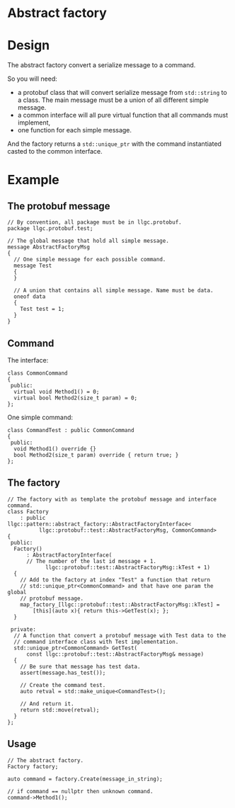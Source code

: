 # Abstract factory

# Design

The abstract factory convert a serialize message to a command.

So you will need:
  - a protobuf class that will convert serialize message from `std::string` to a class. The main message must be a union of all different simple message.
  - a common interface will all pure virtual function that all commands must implement,
  - one function for each simple message.

And the factory returns a `std::unique_ptr` with the command instantiated casted to the common interface.

# Example

## The protobuf message

```
// By convention, all package must be in llgc.protobuf.
package llgc.protobuf.test;

// The global message that hold all simple message.
message AbstractFactoryMsg
{
  // One simple message for each possible command.
  message Test
  {
  }

  // A union that contains all simple message. Name must be data.
  oneof data
  {
    Test test = 1;
  }
}
```

## Command

The interface:

```
class CommonCommand
{
 public:
  virtual void Method1() = 0;
  virtual bool Method2(size_t param) = 0;
};
```

One simple command:

```
class CommandTest : public CommonCommand
{
 public:
  void Method1() override {}
  bool Method2(size_t param) override { return true; }
};
```

## The factory

```
// The factory with as template the protobuf message and interface command.
class Factory
    : public llgc::pattern::abstract_factory::AbstractFactoryInterface<
          llgc::protobuf::test::AbstractFactoryMsg, CommonCommand>
{
 public:
  Factory()
      : AbstractFactoryInterface(
      // The number of the last id message + 1.
            llgc::protobuf::test::AbstractFactoryMsg::kTest + 1)
  {
    // Add to the factory at index "Test" a function that return
    // std::unique_ptr<CommonCommand> and that have one param the global
    // protobuf message.
    map_factory_[llgc::protobuf::test::AbstractFactoryMsg::kTest] =
        [this](auto x){ return this->GetTest(x); };
  }

 private:
  // A function that convert a protobuf message with Test data to the
  // command interface class with Test implementation.
  std::unique_ptr<CommonCommand> GetTest(
      const llgc::protobuf::test::AbstractFactoryMsg& message)
  {
    // Be sure that message has test data.
    assert(message.has_test());

    // Create the command test.
    auto retval = std::make_unique<CommandTest>();
  
    // And return it.
    return std::move(retval);
  }
};
```

## Usage

```
// The abstract factory.
Factory factory;

auto command = factory.Create(message_in_string);

// if command == nullptr then unknown command.
command->Method1();
```
